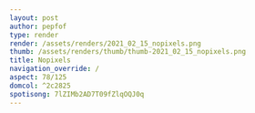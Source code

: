 ```yaml
---
layout: post
author: pepfof
type: render
render: /assets/renders/2021_02_15_nopixels.png
thumb: /assets/renders/thumb/thumb-2021_02_15_nopixels.png
title: Nopixels
navigation_override: /
aspect: 78/125
domcol: ^2c2825
spotisong: 7lZIMb2AD7T09fZlqOQJ0q
---
```


<!--USER BEGIN 1-->

<!--USER END 1-->

<!--more-->
<!--USER BEGIN 2-->

<!--USER END 2-->

